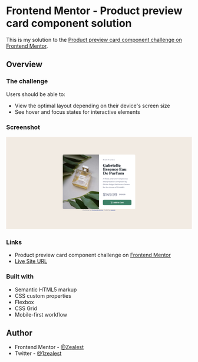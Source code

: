 # Frontend Mentor - Product preview card component solution

This is my solution to the [Product preview card component challenge on Frontend Mentor](https://www.frontendmentor.io/challenges/product-preview-card-component-GO7UmttRfa).

## Overview

### The challenge

Users should be able to:

- View the optimal layout depending on their device's screen size
- See hover and focus states for interactive elements

### Screenshot

![](./screenshot.png)

### Links

- Product preview card component challenge on [Frontend Mentor](https://www.frontendmentor.io/challenges/product-preview-card-component-GO7UmttRfa)
- [Live Site URL](https://zealest.github.io/__product-preview-card-component)

### Built with

- Semantic HTML5 markup
- CSS custom properties
- Flexbox
- CSS Grid
- Mobile-first workflow

## Author

- Frontend Mentor - [@Zealest](https://www.frontendmentor.io/profile/Zealest)
- Twitter - [@1zealest](https://www.twitter.com/1zealest)
